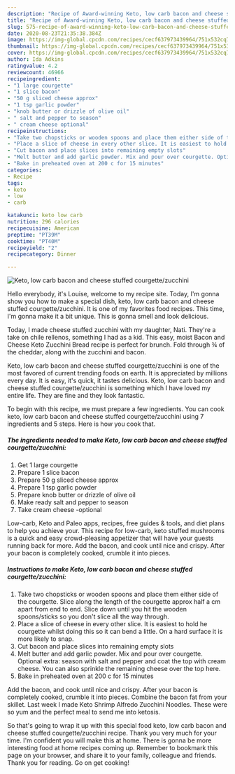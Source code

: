 ```yaml
---
description: "Recipe of Award-winning Keto, low carb bacon and cheese stuffed courgette/zucchini"
title: "Recipe of Award-winning Keto, low carb bacon and cheese stuffed courgette/zucchini"
slug: 575-recipe-of-award-winning-keto-low-carb-bacon-and-cheese-stuffed-courgette-zucchini
date: 2020-08-23T21:35:38.384Z
image: https://img-global.cpcdn.com/recipes/cecf637973439964/751x532cq70/keto-low-carb-bacon-and-cheese-stuffed-courgettezucchini-recipe-main-photo.jpg
thumbnail: https://img-global.cpcdn.com/recipes/cecf637973439964/751x532cq70/keto-low-carb-bacon-and-cheese-stuffed-courgettezucchini-recipe-main-photo.jpg
cover: https://img-global.cpcdn.com/recipes/cecf637973439964/751x532cq70/keto-low-carb-bacon-and-cheese-stuffed-courgettezucchini-recipe-main-photo.jpg
author: Ida Adkins
ratingvalue: 4.2
reviewcount: 46966
recipeingredient:
- "1 large courgette"
- "1 slice bacon"
- "50 g sliced cheese approx"
- "1 tsp garlic powder"
- "knob butter or drizzle of olive oil"
- " salt and pepper to season"
- " cream cheese optional"
recipeinstructions:
- "Take two chopsticks or wooden spoons and place them either side of the courgette. Slice along the length of the courgette approx half a cm apart from end to end. Slice down until you hit the wooden spoons/sticks so you don&#39;t slice all the way through."
- "Place a slice of cheese in every other slice. It is easiest to hold he courgette whilst doing this so it can bend a little. On a hard surface it is more likely to snap."
- "Cut bacon and place slices into remaining empty slots"
- "Melt butter and add garlic powder. Mix and pour over courgette. Optional extra: season with salt and pepper and coat the top with cream cheese. You can also sprinkle the remaining cheese over the top here."
- "Bake in preheated oven at 200 c for 15 minutes"
categories:
- Recipe
tags:
- keto
- low
- carb

katakunci: keto low carb 
nutrition: 296 calories
recipecuisine: American
preptime: "PT39M"
cooktime: "PT40M"
recipeyield: "2"
recipecategory: Dinner

---
```



![Keto, low carb bacon and cheese stuffed courgette/zucchini](https://img-global.cpcdn.com/recipes/cecf637973439964/751x532cq70/keto-low-carb-bacon-and-cheese-stuffed-courgettezucchini-recipe-main-photo.jpg)

Hello everybody, it's Louise, welcome to my recipe site. Today, I'm gonna show you how to make a special dish, keto, low carb bacon and cheese stuffed courgette/zucchini. It is one of my favorites food recipes. This time, I'm gonna make it a bit unique. This is gonna smell and look delicious.

Today, I made cheese stuffed zucchini with my daughter, Nati. They&#39;re a take on chile rellenos, something I had as a kid. This easy, moist Bacon and Cheese Keto Zucchini Bread recipe is perfect for brunch. Fold through ¾ of the cheddar, along with the zucchini and bacon.

Keto, low carb bacon and cheese stuffed courgette/zucchini is one of the most favored of current trending foods on earth. It is appreciated by millions every day. It is easy, it's quick, it tastes delicious. Keto, low carb bacon and cheese stuffed courgette/zucchini is something which I have loved my entire life. They are fine and they look fantastic.


To begin with this recipe, we must prepare a few ingredients. You can cook keto, low carb bacon and cheese stuffed courgette/zucchini using 7 ingredients and 5 steps. Here is how you cook that.

<!--inarticleads1-->

##### The ingredients needed to make Keto, low carb bacon and cheese stuffed courgette/zucchini:

1. Get 1 large courgette
1. Prepare 1 slice bacon
1. Prepare 50 g sliced cheese approx
1. Prepare 1 tsp garlic powder
1. Prepare knob butter or drizzle of olive oil
1. Make ready  salt and pepper to season
1. Take  cream cheese -optional


Low-carb, Keto and Paleo apps, recipes, free guides &amp; tools, and diet plans to help you achieve your. This recipe for low-carb, keto stuffed mushrooms is a quick and easy crowd-pleasing appetizer that will have your guests running back for more. Add the bacon, and cook until nice and crispy. After your bacon is completely cooked, crumble it into pieces. 

<!--inarticleads2-->

##### Instructions to make Keto, low carb bacon and cheese stuffed courgette/zucchini:

1. Take two chopsticks or wooden spoons and place them either side of the courgette. Slice along the length of the courgette approx half a cm apart from end to end. Slice down until you hit the wooden spoons/sticks so you don&#39;t slice all the way through.
1. Place a slice of cheese in every other slice. It is easiest to hold he courgette whilst doing this so it can bend a little. On a hard surface it is more likely to snap.
1. Cut bacon and place slices into remaining empty slots
1. Melt butter and add garlic powder. Mix and pour over courgette. Optional extra: season with salt and pepper and coat the top with cream cheese. You can also sprinkle the remaining cheese over the top here.
1. Bake in preheated oven at 200 c for 15 minutes


Add the bacon, and cook until nice and crispy. After your bacon is completely cooked, crumble it into pieces. Combine the bacon fat from your skillet. Last week I made Keto Shrimp Alfredo Zucchini Noodles. These were so yum and the perfect meal to send me into ketosis. 

So that's going to wrap it up with this special food keto, low carb bacon and cheese stuffed courgette/zucchini recipe. Thank you very much for your time. I'm confident you will make this at home. There is gonna be more interesting food at home recipes coming up. Remember to bookmark this page on your browser, and share it to your family, colleague and friends. Thank you for reading. Go on get cooking!

